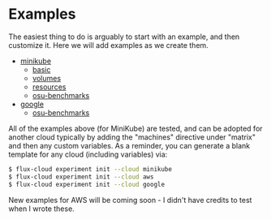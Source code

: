 # Examples

The easiest thing to do is arguably to start with an example,
and then customize it. Here we will add examples as we create them.

- [minikube](https://github.com/converged-computing/flux-cloud/tree/main/examples/minikube)
  - [basic](https://github.com/converged-computing/flux-cloud/tree/main/examples/minikube/basic)
  - [volumes](https://github.com/converged-computing/flux-cloud/tree/main/examples/minikube/volumes)
  - [resources](https://github.com/converged-computing/flux-cloud/tree/main/examples/minikube/resources)
  - [osu-benchmarks](https://github.com/converged-computing/flux-cloud/tree/main/examples/minikube/osu-benchmarks)
- [google](https://github.com/converged-computing/flux-cloud/tree/main/examples/google)
  - [osu-benchmarks](https://github.com/converged-computing/flux-cloud/tree/main/examples/google/osu-benchmarks)

All of the examples above (for MiniKube) are tested, and can be adopted for another cloud typically by adding
the "machines" directive under "matrix" and then any custom variables. As a reminder, you can generate
a blank template for any cloud (including variables) via:

```bash
$ flux-cloud experiment init --cloud minikube
$ flux-cloud experiment init --cloud aws
$ flux-cloud experiment init --cloud google
```


New examples for AWS will be coming soon - I didn't have credits to test when I wrote these.
